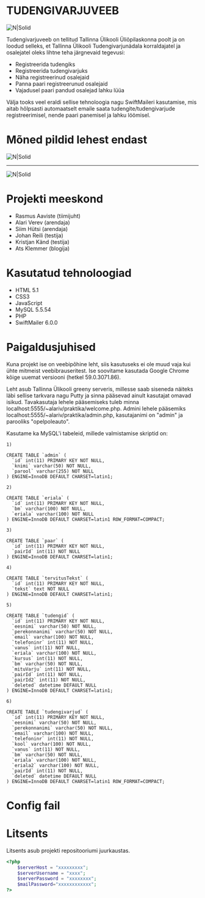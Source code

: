 # TUDENGIVARJUVEEB

![N|Solid](https://www.tlu.ee/UserFiles/Turundus-%20ja%20kommunikatsiooniosakond/Logo/TLU-logo-pilt-vrv-suur.jpg)

Tudengivarjuveeb on tellitud Tallinna Ülikooli Üliõpilaskonna poolt ja on loodud selleks, et Tallinna Ülikooli Tudengivarjunädala korraldajatel ja osalejatel oleks lihtne teha järgnevaid tegevusi:

  - Registreerida tudengiks
  - Registreerida tudengivarjuks
  - Näha registreerinud osalejaid
  - Panna paari registreerunud osalejaid
  - Vajadusel paari pandud osalejad lahku lüüa
  
Välja tooks veel eraldi sellise tehnoloogia nagu SwiftMaileri kasutamise, mis aitab hõlpsasti automaatselt emaile saata tudengite/tudengivarjude registreerimisel, nende paari panemisel ja lahku löömisel.

# Mõned pildid lehest endast

![N|Solid](https://www.upload.ee/image/7119897/leht3.png)
_________________________________________________________
![N|Solid](https://www.upload.ee/image/7119906/leht4.png)


# Projekti meeskond
  - Rasmus Aaviste (tiimijuht)
  - Alari Verev (arendaja)
  - Siim Hütsi (arendaja)
  - Johan Reili (testija)
  - Kristjan Känd (testija)
  - Ats Klemmer (blogija)

# Kasutatud tehnoloogiad
- HTML 5.1
- CSS3
- JavaScript
- MySQL 5.5.54
- PHP
- SwiftMailer 6.0.0

# Paigaldusjuhised

Kuna projekt ise on veebipõhine leht, siis kasutuseks ei ole muud vaja kui ühte mitmeist veebibrauseritest. Ise soovitame kasutada Google Chrome kõige uuemat versiooni (hetkel 59.0.3071.86).

Leht asub Tallinna Ülikooli greeny serveris, millesse saab siseneda näiteks läbi sellise tarkvara nagu Putty ja sinna pääsevad ainult kasutajat omavad isikud. Tavakasutaja lehele pääsemiseks tuleb minna localhost:5555/~alariv/praktika/welcome.php. Admini lehele pääsemiks localhost:5555/~alariv/praktika/admin.php, kasutajanimi on "admin" ja parooliks "opelpoleauto".

Kasutame ka MySQL'i tabeleid, millede valmistamise skriptid on:
```
1) 

CREATE TABLE `admin` (
  `id` int(11) PRIMARY KEY NOT NULL,
  `knimi` varchar(50) NOT NULL,
  `parool` varchar(255) NOT NULL
) ENGINE=InnoDB DEFAULT CHARSET=latin1;

2) 

CREATE TABLE `eriala` (
  `id` int(11) PRIMARY KEY NOT NULL,
  `bm` varchar(100) NOT NULL,
  `eriala` varchar(100) NOT NULL
) ENGINE=InnoDB DEFAULT CHARSET=latin1 ROW_FORMAT=COMPACT;

3) 

CREATE TABLE `paar` (
  `id` int(11) PRIMARY KEY NOT NULL,
  `pairId` int(11) NOT NULL
) ENGINE=InnoDB DEFAULT CHARSET=latin1;

4)

CREATE TABLE `tervitusTekst` (
  `id` int(11) PRIMARY KEY NOT NULL,
  `tekst` text NOT NULL
) ENGINE=InnoDB DEFAULT CHARSET=latin1;

5) 

CREATE TABLE `tudengid` (
  `id` int(11) PRIMARY KEY NOT NULL,
  `eesnimi` varchar(50) NOT NULL,
  `perekonnanimi` varchar(50) NOT NULL,
  `email` varchar(100) NOT NULL,
  `telefoninr` int(11) NOT NULL,
  `vanus` int(11) NOT NULL,
  `eriala` varchar(100) NOT NULL,
  `kursus` int(11) NOT NULL,
  `bm` varchar(50) NOT NULL,
  `mituVarju` int(11) NOT NULL,
  `pairId` int(11) NOT NULL,
  `pairId2` int(11) NOT NULL,
  `deleted` datetime DEFAULT NULL
) ENGINE=InnoDB DEFAULT CHARSET=latin1;

6) 

CREATE TABLE `tudengivarjud` (
  `id` int(11) PRIMARY KEY NOT NULL,
  `eesnimi` varchar(50) NOT NULL,
  `perekonnanimi` varchar(50) NOT NULL,
  `email` varchar(100) NOT NULL,
  `telefoninr` int(11) NOT NULL,
  `kool` varchar(100) NOT NULL,
  `vanus` int(11) NOT NULL,
  `bm` varchar(50) NOT NULL,
  `eriala` varchar(100) NOT NULL,
  `eriala2` varchar(100) NOT NULL,
  `pairId` int(11) NOT NULL,
  `deleted` datetime DEFAULT NULL
) ENGINE=InnoDB DEFAULT CHARSET=latin1 ROW_FORMAT=COMPACT;
```
# Config fail

# Litsents

Litsents asub projekti repositooriumi juurkaustas.

```php
<?php
	$serverHost = "xxxxxxxxx";
	$serverUsername = "xxxx";
	$serverPassword = "xxxxxxxx";	
	$mailPassword="xxxxxxxxxxxx";
?>